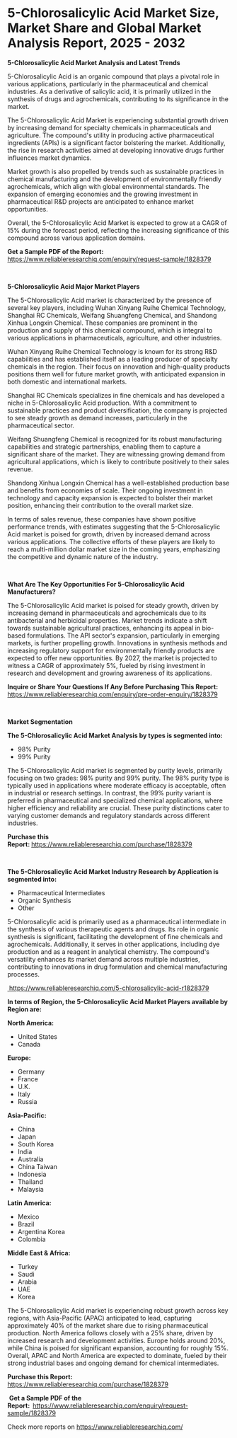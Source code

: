 <p><h1>5-Chlorosalicylic Acid Market Size, Market Share and Global Market Analysis Report, 2025 - 2032</h1></p><p><strong>5-Chlorosalicylic Acid Market Analysis and Latest Trends</strong></p>
<p><p>5-Chlorosalicylic Acid is an organic compound that plays a pivotal role in various applications, particularly in the pharmaceutical and chemical industries. As a derivative of salicylic acid, it is primarily utilized in the synthesis of drugs and agrochemicals, contributing to its significance in the market.</p><p>The 5-Chlorosalicylic Acid Market is experiencing substantial growth driven by increasing demand for specialty chemicals in pharmaceuticals and agriculture. The compound's utility in producing active pharmaceutical ingredients (APIs) is a significant factor bolstering the market. Additionally, the rise in research activities aimed at developing innovative drugs further influences market dynamics.</p><p>Market growth is also propelled by trends such as sustainable practices in chemical manufacturing and the development of environmentally friendly agrochemicals, which align with global environmental standards. The expansion of emerging economies and the growing investment in pharmaceutical R&D projects are anticipated to enhance market opportunities. </p><p>Overall, the 5-Chlorosalicylic Acid Market is expected to grow at a CAGR of 15% during the forecast period, reflecting the increasing significance of this compound across various application domains.</p></p>
<p><strong>Get a Sample PDF of the Report:&nbsp;</strong> <a href="https://www.reliableresearchiq.com/enquiry/request-sample/1828379?utm_campaign=2284&utm_medium=2&utm_source=Github&utm_content=ia&utm_term=03042025&utm_id=5-chlorosalicylic-acid">https://www.reliableresearchiq.com/enquiry/request-sample/1828379</a></p>
<p>&nbsp;</p>
<p><strong>5-Chlorosalicylic Acid Major Market Players</strong></p>
<p><p>The 5-Chlorosalicylic Acid market is characterized by the presence of several key players, including Wuhan Xinyang Ruihe Chemical Technology, Shanghai RC Chemicals, Weifang Shuangfeng Chemical, and Shandong Xinhua Longxin Chemical. These companies are prominent in the production and supply of this chemical compound, which is integral to various applications in pharmaceuticals, agriculture, and other industries.</p><p>Wuhan Xinyang Ruihe Chemical Technology is known for its strong R&D capabilities and has established itself as a leading producer of specialty chemicals in the region. Their focus on innovation and high-quality products positions them well for future market growth, with anticipated expansion in both domestic and international markets.</p><p>Shanghai RC Chemicals specializes in fine chemicals and has developed a niche in 5-Chlorosalicylic Acid production. With a commitment to sustainable practices and product diversification, the company is projected to see steady growth as demand increases, particularly in the pharmaceutical sector.</p><p>Weifang Shuangfeng Chemical is recognized for its robust manufacturing capabilities and strategic partnerships, enabling them to capture a significant share of the market. They are witnessing growing demand from agricultural applications, which is likely to contribute positively to their sales revenue.</p><p>Shandong Xinhua Longxin Chemical has a well-established production base and benefits from economies of scale. Their ongoing investment in technology and capacity expansion is expected to bolster their market position, enhancing their contribution to the overall market size.</p><p>In terms of sales revenue, these companies have shown positive performance trends, with estimates suggesting that the 5-Chlorosalicylic Acid market is poised for growth, driven by increased demand across various applications. The collective efforts of these players are likely to reach a multi-million dollar market size in the coming years, emphasizing the competitive and dynamic nature of the industry.</p></p>
<p>&nbsp;</p>
<p><strong>What Are The Key Opportunities For 5-Chlorosalicylic Acid Manufacturers?</strong></p>
<p><p>The 5-Chlorosalicylic Acid market is poised for steady growth, driven by increasing demand in pharmaceuticals and agrochemicals due to its antibacterial and herbicidal properties. Market trends indicate a shift towards sustainable agricultural practices, enhancing its appeal in bio-based formulations. The API sector's expansion, particularly in emerging markets, is further propelling growth. Innovations in synthesis methods and increasing regulatory support for environmentally friendly products are expected to offer new opportunities. By 2027, the market is projected to witness a CAGR of approximately 5%, fueled by rising investment in research and development and growing awareness of its applications.</p></p>
<p><strong>Inquire or Share Your Questions If Any Before Purchasing This Report:</strong> <a href="https://www.reliableresearchiq.com/enquiry/pre-order-enquiry/1828379?utm_campaign=2284&utm_medium=2&utm_source=Github&utm_content=ia&utm_term=03042025&utm_id=5-chlorosalicylic-acid">https://www.reliableresearchiq.com/enquiry/pre-order-enquiry/1828379</a></p>
<p>&nbsp;</p>
<p><strong>Market Segmentation</strong></p>
<p><strong>The 5-Chlorosalicylic Acid Market Analysis by types is segmented into:</strong></p>
<p><ul><li>98% Purity</li><li>99% Purity</li></ul></p>
<p><p>The 5-Chlorosalicylic Acid market is segmented by purity levels, primarily focusing on two grades: 98% purity and 99% purity. The 98% purity type is typically used in applications where moderate efficacy is acceptable, often in industrial or research settings. In contrast, the 99% purity variant is preferred in pharmaceutical and specialized chemical applications, where higher efficiency and reliability are crucial. These purity distinctions cater to varying customer demands and regulatory standards across different industries.</p></p>
<p><strong>Purchase this Report:&nbsp;</strong><a href="https://www.reliableresearchiq.com/purchase/1828379?utm_campaign=2284&utm_medium=2&utm_source=Github&utm_content=ia&utm_term=03042025&utm_id=5-chlorosalicylic-acid">https://www.reliableresearchiq.com/purchase/1828379</a></p>
<p>&nbsp;</p>
<p><strong>The 5-Chlorosalicylic Acid Market Industry Research by Application is segmented into:</strong></p>
<p><ul><li>Pharmaceutical Intermediates</li><li>Organic Synthesis</li><li>Other</li></ul></p>
<p><p>5-Chlorosalicylic acid is primarily used as a pharmaceutical intermediate in the synthesis of various therapeutic agents and drugs. Its role in organic synthesis is significant, facilitating the development of fine chemicals and agrochemicals. Additionally, it serves in other applications, including dye production and as a reagent in analytical chemistry. The compound's versatility enhances its market demand across multiple industries, contributing to innovations in drug formulation and chemical manufacturing processes.</p></p>
<p><a href="https://www.reliableresearchiq.com/5-chlorosalicylic-acid-r1828379?utm_campaign=2284&utm_medium=2&utm_source=Github&utm_content=ia&utm_term=03042025&utm_id=5-chlorosalicylic-acid">&nbsp;https://www.reliableresearchiq.com/5-chlorosalicylic-acid-r1828379</a></p>
<p><strong>In terms of Region, the 5-Chlorosalicylic Acid Market Players available by Region are:</strong></p>
<p>
    <p> <strong> North America: </strong>
        <ul>
            <li>United States</li>
            <li>Canada</li>
        </ul>
        </p> 
    <p> <strong> Europe: </strong>
        <ul>
            <li>Germany</li>
            <li>France</li>
            <li>U.K.</li>
            <li>Italy</li>
            <li>Russia</li>
        </ul>
        </p> 
    <p> <strong> Asia-Pacific: </strong>
        <ul>
            <li>China</li>
            <li>Japan</li>
            <li>South Korea</li>
            <li>India</li>
            <li>Australia</li>
            <li>China Taiwan</li>
            <li>Indonesia</li>
            <li>Thailand</li>
            <li>Malaysia</li>
        </ul>
        </p> 
    <p> <strong> Latin America: </strong>
        <ul>
            <li>Mexico</li>
            <li>Brazil</li>
            <li>Argentina Korea</li>
            <li>Colombia</li>
        </ul>
        </p> 
    <p> <strong> Middle East & Africa: </strong>
        <ul>
            <li>Turkey</li>
            <li>Saudi</li>
            <li>Arabia</li>
            <li>UAE</li>
            <li>Korea</li>
        </ul>
    </p>
    </p>
<p><p>The 5-Chlorosalicylic Acid market is experiencing robust growth across key regions, with Asia-Pacific (APAC) anticipated to lead, capturing approximately 40% of the market share due to rising pharmaceutical production. North America follows closely with a 25% share, driven by increased research and development activities. Europe holds around 20%, while China is poised for significant expansion, accounting for roughly 15%. Overall, APAC and North America are expected to dominate, fueled by their strong industrial bases and ongoing demand for chemical intermediates.</p></p>
<p><strong>Purchase this Report: </strong><a href="https://www.reliableresearchiq.com/purchase/1828379?utm_campaign=2284&utm_medium=2&utm_source=Github&utm_content=ia&utm_term=03042025&utm_id=5-chlorosalicylic-acid">https://www.reliableresearchiq.com/purchase/1828379</a></p>
<p>&nbsp;<strong>Get a Sample PDF of the Report:&nbsp;&nbsp;</strong><a href="https://www.reliableresearchiq.com/enquiry/request-sample/1828379?utm_campaign=2284&utm_medium=2&utm_source=Github&utm_content=ia&utm_term=03042025&utm_id=5-chlorosalicylic-acid">https://www.reliableresearchiq.com/enquiry/request-sample/1828379</a></p>
<p><strong></strong></p>
<p>Check more reports on <a href="https://www.reliableresearchiq.com/?utm_campaign=2284&utm_medium=2&utm_source=Github&utm_content=ia&utm_term=03042025&utm_id=5-chlorosalicylic-acid">https://www.reliableresearchiq.com/</a></p>